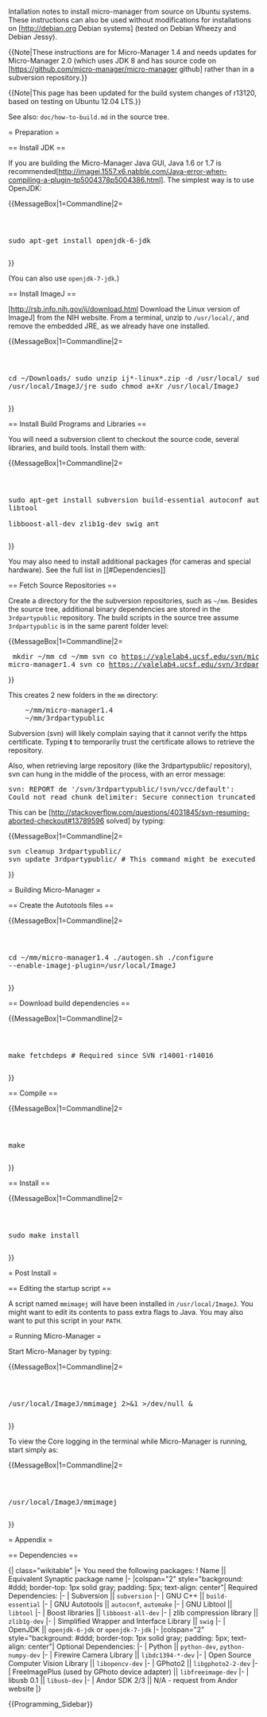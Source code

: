 Intallation notes to install micro-manager from source on Ubuntu systems. These instructions can also be used without modifications for installations on [http://debian.org Debian systems] (tested on Debian Wheezy and Debian Jessy).

{{Note|These instructions are for Micro-Manager 1.4 and needs updates for Micro-Manager 2.0 (which uses JDK 8 and has source code on [https://github.com/micro-manager/micro-manager github] rather than in a subversion repository.}}

{{Note|This page has been updated for the build system changes of r13120, based on testing on Ubuntu 12.04 LTS.}}

See also: <code>doc/how-to-build.md</code> in the source tree.

= Preparation =


== Install JDK ==

If you are building the Micro-Manager Java GUI, Java 1.6 or 1.7 is recommended[http://imagej.1557.x6.nabble.com/Java-error-when-compiling-a-plugin-tp5004378p5004386.html]. The simplest way is to use OpenJDK:

{{MessageBox|1=Commandline|2=<pre>

sudo apt-get install openjdk-6-jdk
</pre>}}

(You can also use <code>openjdk-7-jdk</code>.)

== Install ImageJ ==

[http://rsb.info.nih.gov/ij/download.html Download the Linux version of ImageJ] from the NIH website.  From a terminal, unzip to <code>/usr/local/</code>, and remove the embedded JRE, as we already have one installed.

{{MessageBox|1=Commandline|2=<pre>

cd ~/Downloads/
sudo unzip ij*-linux*.zip -d /usr/local/
sudo rm -rf /usr/local/ImageJ/jre
sudo chmod a+Xr /usr/local/ImageJ
</pre>}}

== Install Build Programs and Libraries ==

You will need a subversion client to checkout the source code, several libraries, and build tools.  Install them with:

{{MessageBox|1=Commandline|2=<pre>

sudo apt-get install subversion build-essential autoconf automake libtool \
                     libboost-all-dev zlib1g-dev swig ant
</pre>}}

You may also need to install additional packages (for cameras and special hardware).  See the full list in [[#Dependencies]]

== Fetch Source Repositories ==

Create a directory for the the subversion repositories, such as <code>~/mm</code>.  Besides the source tree, additional binary dependencies are stored in the <code>3rdpartypublic</code> repository.  The build scripts in the source tree assume <code>3rdpartypublic</code> is in the same parent folder level:

{{MessageBox|1=Commandline|2=<pre>
mkdir ~/mm
cd ~/mm
svn co https://valelab4.ucsf.edu/svn/micromanager2/trunk/ micro-manager1.4
svn co https://valelab4.ucsf.edu/svn/3rdpartypublic/
</pre>}}

This creates 2 new folders in the <code>mm</code> directory:
<pre>
    ~/mm/micro-manager1.4
    ~/mm/3rdpartypublic
</pre>

Subversion (svn) will likely complain saying that it cannot verify the https certificate. Typing **t** to temporarily trust the certificate allows to retrieve the repository.

Also, when retrieving large repository (like the 3rdpartypublic/ repository), svn can hung in the middle of the process, with an error message:

<pre>
svn: REPORT de '/svn/3rdpartypublic/!svn/vcc/default': 
Could not read chunk delimiter: Secure connection truncated (https://valelab4.ucsf.edu)
</pre>

This can be [http://stackoverflow.com/questions/4031845/svn-resuming-aborted-checkout#13789596 solved] by typing:

{{MessageBox|1=Commandline|2=
<pre>
svn cleanup 3rdpartypublic/
svn update 3rdpartypublic/ # This command might be executed several times
</pre>}}

= Building Micro-Manager =

== Create the Autotools files ==

{{MessageBox|1=Commandline|2=<pre>

cd ~/mm/micro-manager1.4
./autogen.sh
./configure --enable-imagej-plugin=/usr/local/ImageJ
</pre>}}

== Download build dependencies ==

{{MessageBox|1=Commandline|2=<pre>

make fetchdeps   # Required since SVN r14001-r14016
</pre>}}

== Compile ==

{{MessageBox|1=Commandline|2=<pre>

make
</pre>}}

== Install ==

{{MessageBox|1=Commandline|2=<pre>

sudo make install
</pre>}}

= Post Install =

== Editing the startup script ==

A script named <code>mmimagej</code> will have been installed in <code>/usr/local/ImageJ</code>. You might want to edit its contents to pass extra flags to Java. You may also want to put this script in your <code>PATH</code>.

= Running Micro-Manager =

Start Micro-Manager by typing:

{{MessageBox|1=Commandline|2=<pre>

/usr/local/ImageJ/mmimagej 2>&1 >/dev/null &
</pre>}}

To view the Core logging in the terminal while Micro-Manager is running, start simply as:

{{MessageBox|1=Commandline|2=<pre>

/usr/local/ImageJ/mmimagej
</pre>}}

= Appendix =

== Dependencies ==

{| class="wikitable"
|+ You need the following packages:
! Name || Equivalent Synaptic package name
|-
|colspan="2"  style="background: #ddd; border-top: 1px solid gray; padding: 5px; text-align: center"| Required Dependencies:
|-
| Subversion || <code>subversion</code>
|-
| GNU C++ || <code>build-essential</code>
|-
| GNU Autotools || <code>autoconf</code>, <code>automake</code>
|-
| GNU Libtool || <code>libtool</code>
|-
| Boost libraries || <code>libboost-all-dev</code>
|-
| zlib compression library || <code>zlib1g-dev</code>
|-
| Simplified Wrapper and Interface Library || <code>swig</code>
|-
| OpenJDK || <code>openjdk-6-jdk</code> or <code>openjdk-7-jdk</code>
|-
|colspan="2"  style="background: #ddd; border-top: 1px solid gray; padding: 5px; text-align: center"| Optional Dependencies:
|-
| Python || <code>python-dev</code>, <code>python-numpy-dev</code>
|-
| Firewire Camera Library || <code>libdc1394-*-dev</code>
|-
| Open Source Computer Vision Library || <code>libopencv-dev</code>
|-
| GPhoto2 || <code>libgphoto2-2-dev</code>
|-
| FreeImagePlus (used by GPhoto device adapter) || <code>libfreeimage-dev</code>
|-
| libusb 0.1 || <code>libusb-dev</code>
|-
| Andor SDK 2/3 || N/A - request from Andor website
|}

{{Programming_Sidebar}}
